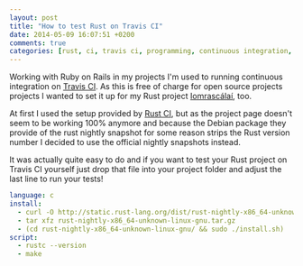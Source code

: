 ```yaml
---
layout: post
title: "How to test Rust on Travis CI"
date: 2014-05-09 16:07:51 +0200
comments: true
categories: [rust, ci, travis ci, programming, continuous integration, iomrascálaí]
---
```


Working with Ruby on Rails in my projects I'm used to running continuous integration on [Travis CI](https://travis-ci.org/). As this is free of charge for open source projects projects I wanted to set it up for my Rust project [Iomrascálaí](https://github.com/ujh/iomrascalai), too.

At first I used the setup provided by [Rust CI](http://www.rust-ci.org/help/), but as the project page doesn't seem to be working 100% anymore and because the Debian package they provide of the rust nightly snapshot for some reason strips the Rust version number I decided to use the official nightly snapshots instead.

<!-- more -->

It was actually quite easy to do and if you want to test your Rust project on Travis CI yourself just drop that file into your project folder and adjust the last line to run your tests!

``` yaml .travis.yml
language: c
install:
  - curl -O http://static.rust-lang.org/dist/rust-nightly-x86_64-unknown-linux-gnu.tar.gz
  - tar xfz rust-nightly-x86_64-unknown-linux-gnu.tar.gz
  - (cd rust-nightly-x86_64-unknown-linux-gnu/ && sudo ./install.sh)
script:
  - rustc --version
  - make
```
